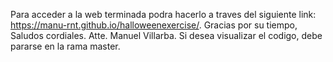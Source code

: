 Para acceder a la web terminada podra hacerlo a traves del siguiente link: https://manu-rnt.github.io/halloweenexercise/. Gracias por su tiempo, Saludos cordiales. Atte. Manuel Villarba.
Si desea visualizar el codigo, debe pararse en la rama master.
